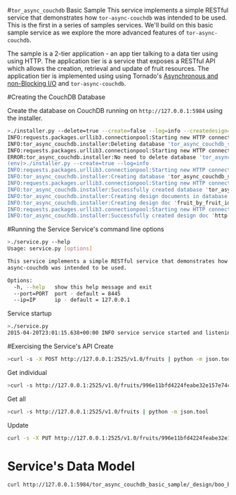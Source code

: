#```tor_async_couchdb``` Basic Sample
This service implements a simple RESTful service that
demonstrates how ```tor-async-couchdb``` was intended to be used.
This is the first in a series of samples services.
We'll build on this basic sample service as we explore the more
advanced features of ```tor-async-couchdb```.

The sample is a 2-tier application - an app tier talking to
a data tier using using HTTP.
The application tier is a service that exposes a RESTful API
which allows the creation, retrieval and update of fruit resources.
The application tier is implemented using using
Tornado's [Asynchronous and non-Blocking I/O](http://tornado.readthedocs.org/en/latest/guide/async.html)
and ```tor-async-couchdb```.

#Creating the CouchDB Database

Create the database on CouchDB running on ```http://127.0.0.1:5984```
using the installer.
```bash
>./installer.py --delete=true --create=false --log=info --createdesign=false --createseed=false
INFO:requests.packages.urllib3.connectionpool:Starting new HTTP connection (1): 127.0.0.1
INFO:tor_async_couchdb.installer:Deleting database 'tor_async_couchdb_sample_basic' on 'http://127.0.0.1:5984'
INFO:requests.packages.urllib3.connectionpool:Starting new HTTP connection (1): 127.0.0.1
ERROR:tor_async_couchdb.installer:No need to delete database 'tor_async_couchdb_sample_basic' on 'http://127.0.0.1:5984' since database doesn't exist
(env)>./installer.py --create=true --log=info
INFO:requests.packages.urllib3.connectionpool:Starting new HTTP connection (1): 127.0.0.1
INFO:tor_async_couchdb.installer:Creating database 'tor_async_couchdb_sample_basic' on 'http://127.0.0.1:5984'
INFO:requests.packages.urllib3.connectionpool:Starting new HTTP connection (1): 127.0.0.1
INFO:tor_async_couchdb.installer:Successfully created database 'tor_async_couchdb_sample_basic' on 'http://127.0.0.1:5984'
INFO:tor_async_couchdb.installer:Creating design documents in database 'tor_async_couchdb_sample_basic' on 'http://127.0.0.1:5984'
INFO:tor_async_couchdb.installer:Creating design doc 'fruit_by_fruit_id' in database 'tor_async_couchdb_sample_basic' on 'http://127.0.0.1:5984' from file '/Users/dave.simons/tor-async-couchdb/samples/basic/design_docs/fruit_by_fruit_id.py'
INFO:requests.packages.urllib3.connectionpool:Starting new HTTP connection (1): 127.0.0.1
INFO:tor_async_couchdb.installer:Successfully created design doc 'http://127.0.0.1:5984/tor_async_couchdb_sample_basic/_design/fruit_by_fruit_id'
```

#Running the Service
Service's command line options
```bash
>./service.py --help
Usage: service.py [options]

This service implements a simple RESTful service that demonstrates how tor-
async-couchdb was intended to be used.

Options:
  -h, --help   show this help message and exit
  --port=PORT  port - default = 8445
  --ip=IP      ip - default = 127.0.0.1
```

Service startup
```bash
>./service.py
2015-04-20T23:01:15.638+00:00 INFO service service started and listening on http://127.0.0.1:8445
```

#Exercising the Service's API
Create
```bash
>curl -s -X POST http://127.0.0.1:2525/v1.0/fruits | python -m json.tool
```

Get individual
```bash
>curl -s http://127.0.0.1:2525/v1.0/fruits/996e11bfd4224feabe32e157e74c7343 | python -m json.tool
```

Get all
```bash
>curl -s http://127.0.0.1:2525/v1.0/fruits | python -m json.tool
```

Update
```bash
curl -s -X PUT http://127.0.0.1:2525/v1.0/fruits/996e11bfd4224feabe32e157e74c7343 | python -m json.tool
```

# Service's Data Model
```bash
curl http://127.0.0.1:5984/tor_async_couchdb_basic_sample/_design/boo_by_boo_id/_view/boo_by_boo_id?include_docs=true
```
